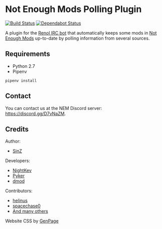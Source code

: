 Not Enough Mods Polling Plugin 
=============
[![Build Status](https://travis-ci.org/NotEnoughMods/NotEnoughModPolling.svg?branch=master)](https://travis-ci.org/NotEnoughMods/NotEnoughModPolling)
[![Dependabot Status](https://api.dependabot.com/badges/status?host=github&repo=NotEnoughMods/NotEnoughModPolling)](https://dependabot.com)

A plugin for the [Renol IRC bot][renol] that automatically keeps some mods in [Not Enough Mods][nem] up-to-date by polling information from several sources.

Requirements
------------
- Python 2.7
- Pipenv

`pipenv install`

Contact
------------
You can contact us at the NEM Discord server: <https://discord.gg/D7vNaZM>.

Credits
------------
Author:
- [SinZ][sinz]

Developers:
- [NightKev][nightkev]
- [Pyker][pyker]
- [dmod][dmod]

Contributors:
- [helinus][helinus]
- [spacechase0][spacechase0]
- [And many others][contributors]

Website CSS by [GenPage][genpage]

[sinz]: https://github.com/SinZ163
[nightkev]: https://github.com/NightKev
[pyker]: https://github.com/Pyker
[helinus]: https://github.com/helinus
[spacechase0]: https://github.com/spacechase0
[genpage]: https://github.com/GenPage
[dmod]: https://github.com/dmodoomsirius
[renol]: https://github.com/RenolY2/Renol-IRC
[nem]: https://bot.notenoughmods.com/
[contributors]: https://github.com/NotEnoughMods/NotEnoughModPolling/graphs/contributors
